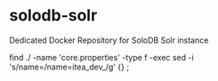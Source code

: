 # solodb-solr
Dedicated Docker Repository for SoloDB Solr instance

find ./ -name 'core.properties' -type f -exec sed -i 's/name=/name=itea_dev_/g' {} \;